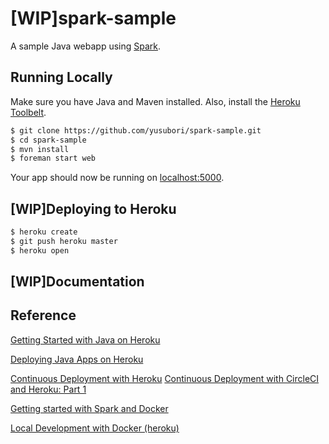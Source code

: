 # [WIP]spark-sample

A sample Java webapp using [Spark](http://sparkjava.com/).

## Running Locally

Make sure you have Java and Maven installed.  Also, install the [Heroku Toolbelt](https://toolbelt.heroku.com/).

```sh
$ git clone https://github.com/yusubori/spark-sample.git
$ cd spark-sample
$ mvn install
$ foreman start web
```

Your app should now be running on [localhost:5000](http://localhost:5000/).

## [WIP]Deploying to Heroku

```sh
$ heroku create
$ git push heroku master
$ heroku open
```

## [WIP]Documentation



## Reference
[Getting Started with Java on Heroku](https://devcenter.heroku.com/articles/getting-started-with-java) 

[Deploying Java Apps on Heroku](https://devcenter.heroku.com/articles/deploying-java)

[Continuous Deployment with Heroku](https://circleci.com/docs/continuous-deployment-with-heroku)
[Continuous Deployment with CircleCI and Heroku: Part 1](https://www.youtube.com/watch?v=Hfs_1yuWDf4)

[Getting started with Spark and Docker](http://sparktutorials.github.io/2015/04/14/getting-started-with-spark-and-docker.html)

[Local Development with Docker (heroku)](https://devcenter.heroku.com/articles/introduction-local-development-with-docker)